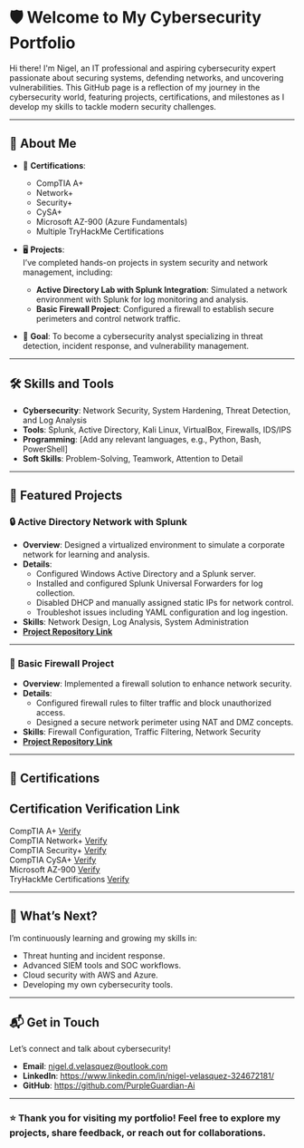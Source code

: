 <link rel="stylesheet" href="style.css">

# 🛡️ Welcome to My Cybersecurity Portfolio

Hi there! I'm Nigel, an IT professional and aspiring cybersecurity expert passionate about securing systems, defending networks, and uncovering vulnerabilities. This GitHub page is a reflection of my journey in the cybersecurity world, featuring projects, certifications, and milestones as I develop my skills to tackle modern security challenges.

---

## 🚀 About Me
- 🌟 **Certifications**:  
  - CompTIA A+  
  - Network+  
  - Security+  
  - CySA+  
  - Microsoft AZ-900 (Azure Fundamentals)  
  - Multiple TryHackMe Certifications  

- 🖥️ **Projects**:  
  I’ve completed hands-on projects in system security and network management, including:
  - **Active Directory Lab with Splunk Integration**: Simulated a network environment with Splunk for log monitoring and analysis.
  - **Basic Firewall Project**: Configured a firewall to establish secure perimeters and control network traffic.
  
- 🎯 **Goal**: To become a cybersecurity analyst specializing in threat detection, incident response, and vulnerability management.

---

## 🛠️ Skills and Tools
- **Cybersecurity**: Network Security, System Hardening, Threat Detection, and Log Analysis  
- **Tools**: Splunk, Active Directory, Kali Linux, VirtualBox, Firewalls, IDS/IPS  
- **Programming**: [Add any relevant languages, e.g., Python, Bash, PowerShell]  
- **Soft Skills**: Problem-Solving, Teamwork, Attention to Detail  

---

## 📂 Featured Projects

### 🔒 **Active Directory Network with Splunk**
- **Overview**: Designed a virtualized environment to simulate a corporate network for learning and analysis.
- **Details**:
  - Configured Windows Active Directory and a Splunk server.
  - Installed and configured Splunk Universal Forwarders for log collection.
  - Disabled DHCP and manually assigned static IPs for network control.
  - Troubleshot issues including YAML configuration and log ingestion.
- **Skills**: Network Design, Log Analysis, System Administration  
- **[Project Repository Link](#)**

---

### 🧱 **Basic Firewall Project**
- **Overview**: Implemented a firewall solution to enhance network security.
- **Details**:
  - Configured firewall rules to filter traffic and block unauthorized access.
  - Designed a secure network perimeter using NAT and DMZ concepts.
- **Skills**: Firewall Configuration, Traffic Filtering, Network Security  
- **[Project Repository Link](#)**

---

## 📜 Certifications

 Certification                        Verification Link       
-------------------------------------------------------------------
 CompTIA A+                          [Verify](https://www.credly.com/badges/ea4f7582-faf8-46d4-a005-2367395f0a5f)            
 CompTIA Network+                    [Verify](https://www.credly.com/badges/9efa6aea-5ed4-4356-a585-b2e48390f766)            
 CompTIA Security+                   [Verify](https://www.credly.com/badges/2942a1cf-3284-4278-8216-2e1594871b83)            
 CompTIA CySA+                       [Verify](https://www.credly.com/badges/b02d3b90-6e3a-44d3-8e7b-fc96b78cf862)            
 Microsoft AZ-900                  [Verify](https://learn.microsoft.com/en-us/users/04378874/credentials/957e484d34e8bf76?ref=https%3A%2F%2Fwww.linkedin.com%2F)            
 TryHackMe Certifications          [Verify](https://tryhackme.com/r/p/NigelV.95)            

---

## 🌱 What’s Next?
I’m continuously learning and growing my skills in:
- Threat hunting and incident response.
- Advanced SIEM tools and SOC workflows.
- Cloud security with AWS and Azure.
- Developing my own cybersecurity tools.

---

## 📬 Get in Touch
Let’s connect and talk about cybersecurity!  
- **Email**: nigel.d.velasquez@outlook.com  
- **LinkedIn**: https://www.linkedin.com/in/nigel-velasquez-324672181/ 
- **GitHub**: https://github.com/PurpleGuardian-Ai  

---

### ⭐ Thank you for visiting my portfolio! Feel free to explore my projects, share feedback, or reach out for collaborations.
